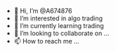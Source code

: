 - 👋 Hi, I’m @A674876
- 👀 I’m interested in algo trading 
- 🌱 I’m currently learning trading
- 💞️ I’m looking to collaborate on ...
- 📫 How to reach me ...

<!---
A674876/A674876 is a ✨ special ✨ repository because its `README.md` (this file) appears on your GitHub profile.
You can click the Preview link to take a look at your changes.
--->
